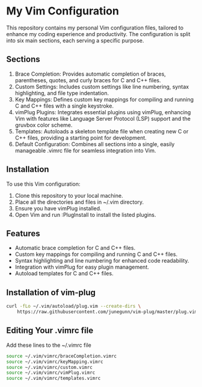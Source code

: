 # My Vim Configuration
This repository contains my personal Vim configuration files, tailored to enhance my coding experience and productivity. The configuration is split into six main sections, each serving a specific purpose.

## Sections
1. Brace Completion: Provides automatic completion of braces, parentheses, quotes, and curly braces for C and C++ files.
2. Custom Settings: Includes custom settings like line numbering, syntax highlighting, and file type indentation.
3. Key Mappings: Defines custom key mappings for compiling and running C and C++ files with a single keystroke.
4. vimPlug Plugins: Integrates essential plugins using vimPlug, enhancing Vim with features like Language Server Protocol (LSP) support and the gruvbox color scheme.
5. Templates: Autoloads a skeleton template file when creating new C or C++ files, providing a starting point for development.
6. Default Configuration: Combines all sections into a single, easily manageable .vimrc file for seamless integration into Vim.

## Installation
To use this Vim configuration:

1. Clone this repository to your local machine.
2. Place all the directories and files in ~/.vim directory.
3. Ensure you have vimPlug installed.
4. Open Vim and run :PlugInstall to install the listed plugins.

## Features
- Automatic brace completion for C and C++ files.
- Custom key mappings for compiling and running C and C++ files.
- Syntax highlighting and line numbering for enhanced code readability.
- Integration with vimPlug for easy plugin management.
- Autoload templates for C and C++ files.

## Installation of vim-plug
```sh
curl -fLo ~/.vim/autoload/plug.vim --create-dirs \
    https://raw.githubusercontent.com/junegunn/vim-plug/master/plug.vim
```

## Editing Your .vimrc file
Add these lines to the ~/.vimrc file
```sh
source ~/.vim/vimrc/braceCompletion.vimrc
source ~/.vim/vimrc/keyMapping.vimrc
source ~/.vim/vimrc/custom.vimrc
source ~/.vim/vimrc/vimPlug.vimrc
source ~/.vim/vimrc/templates.vimrc
```
